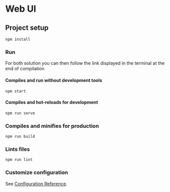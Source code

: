 # Web UI

## Project setup

```
npm install
```

### Run

For both solution you can then follow the link displayed in the terminal at the end of compilation

#### Compiles and run without development tools

```
npm start
```

#### Compiles and hot-reloads for development

```
npm run serve
```

### Compiles and minifies for production

```
npm run build
```

### Lints files

```
npm run lint
```

### Customize configuration

See [Configuration Reference](https://cli.vuejs.org/config/).
